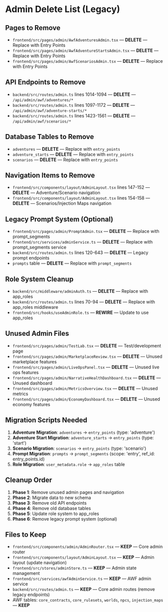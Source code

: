# Admin Delete List (Legacy)

## Pages to Remove
- `frontend/src/pages/admin/AwfAdventuresAdmin.tsx` — **DELETE** — Replace with Entry Points
- `frontend/src/pages/admin/AwfAdventureStartsAdmin.tsx` — **DELETE** — Replace with Entry Points  
- `frontend/src/pages/admin/AwfScenariosAdmin.tsx` — **DELETE** — Replace with Entry Points

## API Endpoints to Remove
- `backend/src/routes/admin.ts` lines 1014-1094 — **DELETE** — `/api/admin/awf/adventures/*`
- `backend/src/routes/admin.ts` lines 1097-1172 — **DELETE** — `/api/admin/awf/adventure-starts/*`
- `backend/src/routes/admin.ts` lines 1423-1561 — **DELETE** — `/api/admin/awf/scenarios/*`

## Database Tables to Remove
- `adventures` — **DELETE** — Replace with `entry_points`
- `adventure_starts` — **DELETE** — Replace with `entry_points`
- `scenarios` — **DELETE** — Replace with `entry_points`

## Navigation Items to Remove
- `frontend/src/components/layout/AdminLayout.tsx` lines 147-152 — **DELETE** — Adventure/Scenario navigation
- `frontend/src/components/layout/AdminLayout.tsx` lines 154-158 — **DELETE** — Scenarios/Injection Maps navigation

## Legacy Prompt System (Optional)
- `frontend/src/pages/admin/PromptAdmin.tsx` — **DELETE** — Replace with prompt_segments
- `frontend/src/services/adminService.ts` — **DELETE** — Replace with prompt_segments service
- `backend/src/routes/admin.ts` lines 120-643 — **DELETE** — Legacy prompt endpoints
- `prompts` table — **DELETE** — Replace with `prompt_segments`

## Role System Cleanup
- `backend/src/middleware/adminAuth.ts` — **DELETE** — Replace with app_roles
- `backend/src/routes/admin.ts` lines 70-94 — **DELETE** — Replace with app_roles middleware
- `frontend/src/hooks/useAdminRole.ts` — **REWIRE** — Update to use app_roles

## Unused Admin Files
- `frontend/src/pages/admin/TestLab.tsx` — **DELETE** — Test/development page
- `frontend/src/pages/admin/MarketplaceReview.tsx` — **DELETE** — Unused marketplace features
- `frontend/src/pages/admin/LiveOpsPanel.tsx` — **DELETE** — Unused live ops features
- `frontend/src/pages/admin/NarrativeHealthDashboard.tsx` — **DELETE** — Unused dashboard
- `frontend/src/pages/admin/MetricsOverview.tsx` — **DELETE** — Unused metrics
- `frontend/src/pages/admin/EconomyDashboard.tsx` — **DELETE** — Unused economy features

## Migration Scripts Needed
1. **Adventure Migration**: `adventures` → `entry_points` (type: 'adventure')
2. **Adventure Start Migration**: `adventure_starts` → `entry_points` (type: 'start')
3. **Scenario Migration**: `scenarios` → `entry_points` (type: 'scenario')
4. **Prompt Migration**: `prompts` → `prompt_segments` (scope: 'entry', ref_id: entry_points.id)
5. **Role Migration**: `user_metadata.role` → `app_roles` table

## Cleanup Order
1. **Phase 1**: Remove unused admin pages and navigation
2. **Phase 2**: Migrate data to new schema
3. **Phase 3**: Remove old API endpoints
4. **Phase 4**: Remove old database tables
5. **Phase 5**: Update role system to app_roles
6. **Phase 6**: Remove legacy prompt system (optional)

## Files to Keep
- `frontend/src/components/admin/AdminRouter.tsx` — **KEEP** — Core admin router
- `frontend/src/components/layout/AdminLayout.tsx` — **KEEP** — Admin layout (update navigation)
- `frontend/src/stores/adminStore.ts` — **KEEP** — Admin state management
- `frontend/src/services/awfAdminService.ts` — **KEEP** — AWF admin service
- `backend/src/routes/admin.ts` — **KEEP** — Core admin routes (remove legacy endpoints)
- AWF tables: `core_contracts`, `core_rulesets`, `worlds`, `npcs`, `injection_maps` — **KEEP**




